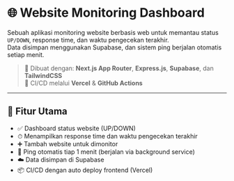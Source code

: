 # 🌐 Website Monitoring Dashboard

Sebuah aplikasi monitoring website berbasis web untuk memantau status `UP/DOWN`, response time, dan waktu pengecekan terakhir.  
Data disimpan menggunakan Supabase, dan sistem ping berjalan otomatis setiap menit.

> 🔧 Dibuat dengan: **Next.js App Router**, **Express.js**, **Supabase**, dan **TailwindCSS**  
> 🚀 CI/CD melalui **Vercel** & **GitHub Actions**

---

## 🚀 Fitur Utama

- ✅ Dashboard status website (UP/DOWN)
- ⏱ Menampilkan response time dan waktu pengecekan terakhir
- ➕ Tambah website untuk dimonitor
- 🔁 Ping otomatis tiap 1 menit (berjalan via background service)
- ☁️ Data disimpan di Supabase
- 📦 CI/CD dengan auto deploy frontend (Vercel)

